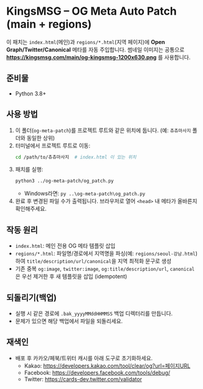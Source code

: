 # KingsMSG – OG Meta Auto Patch (main + regions)

이 패치는 `index.html`(메인)과 `regions/*.html`(지역 페이지)에 **Open Graph/Twitter/Canonical** 메타를 자동 주입합니다.
썸네일 이미지는 공통으로 **https://kingsmsg.com/main/og-kingsmsg-1200x630.png** 를 사용합니다.

## 준비물
- Python 3.8+

## 사용 방법
1) 이 폴더(`og-meta-patch`)를 프로젝트 루트와 같은 위치에 둡니다. (예: `츄츄마사지` 폴더와 동일한 상위)
2) 터미널에서 프로젝트 루트로 이동:
   ```bash
   cd /path/to/츄츄마사지  # index.html 이 있는 위치
   ```
3) 패치를 실행:
   ```bash
   python3 ../og-meta-patch/og_patch.py
   ```
   - Windows라면: `py ..\og-meta-patch\og_patch.py`
4) 완료 후 변경된 파일 수가 출력됩니다. 브라우저로 열어 `<head>` 내 메타가 올바른지 확인해주세요.

## 작동 원리
- `index.html`: 메인 전용 OG 메타 템플릿 삽입
- `regions/*.html`: 파일명/경로에서 지역명을 파싱(예: `regions/seoul-강남.html`)하여 `title/description/url/canonical`을 지역 최적화 문구로 생성
- 기존 중복 `og:image`, `twitter:image`, `og:title/description/url`, `canonical`은 우선 제거한 후 새 템플릿을 삽입 (idempotent)

## 되돌리기(백업)
- 실행 시 같은 경로에 `.bak_yyyyMMddHHMMSS` 백업 디렉터리를 만듭니다.
- 문제가 있으면 해당 백업에서 파일을 되돌리세요.

## 재색인
- 배포 후 카카오/페북/트위터 캐시를 아래 도구로 초기화하세요.
  - Kakao: https://developers.kakao.com/tool/clear/og?url=페이지URL
  - Facebook: https://developers.facebook.com/tools/debug/
  - Twitter: https://cards-dev.twitter.com/validator
